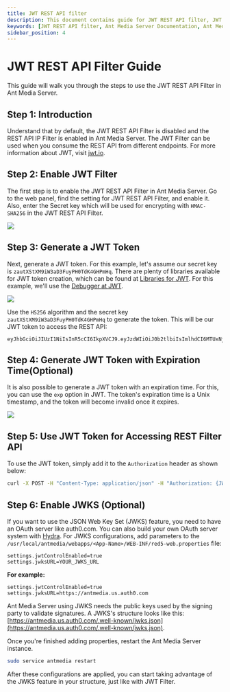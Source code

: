```yaml
---
title: JWT REST API filter 
description: This document contains guide for JWT REST API filter, JWT tokens and JWT token with expiration time.
keywords: [JWT REST API filter, Ant Media Server Documentation, Ant Media Server Tutorials]
sidebar_position: 4
---
```


# JWT REST API Filter Guide

This guide will walk you through the steps to use the JWT REST API Filter in Ant Media Server.

## Step 1: Introduction

Understand that by default, the JWT REST API Filter is disabled and the REST API IP Filter is enabled in Ant Media Server. The JWT Filter can be used when you consume the REST API from different endpoints. For more information about JWT, visit [jwt.io](https://jwt.io).

## Step 2: Enable JWT Filter

The first step is to enable the JWT REST API Filter in Ant Media Server. Go to the web panel, find the setting for JWT REST API Filter, and enable it. Also, enter the Secret key which will be used for encrypting with `HMAC-SHA256` in the JWT REST API Filter.

![](@site/static/img/jwt-filter-enable.png)

## Step 3: Generate a JWT Token

Next, generate a JWT token. For this example, let's assume our secret key is `zautXStXM9iW3aD3FuyPH0TdK4GHPmHq`. There are plenty of libraries available for JWT token creation, which can be found at [Libraries for JWT](https://jwt.io/libraries/). For this example, we'll use the [Debugger at JWT](https://jwt.io/#debugger-io).

![](@site/static/img/generate_jwt_token.png)

Use the `HS256` algorithm and the secret key `zautXStXM9iW3aD3FuyPH0TdK4GHPmHq` to generate the token. This will be our JWT token to access the REST API:

```
eyJhbGciOiJIUzI1NiIsInR5cCI6IkpXVCJ9.eyJzdWIiOiJ0b2tlbiIsImlhdCI6MTUxNjIzOTAyMn0.OESIxgNsnD_JwByKTXcrw9Ov4GaOUZw66QxMfmudhKQ
```

## Step 4: Generate JWT Token with Expiration Time(Optional)

It is also possible to generate a JWT token with an expiration time. For this, you can use the `exp` option in JWT. The token's expiration time is a Unix timestamp, and the token will become invalid once it expires.

![](@site/static/img/generate-jwt-expire-time.png)

## Step 5: Use JWT Token for Accessing REST Filter API

To use the JWT token, simply add it to the `Authorization` header as shown below:

```bash
curl -X POST -H "Content-Type: application/json" -H "Authorization: {JWTToken}" "https://{domain:port}/{application}/rest/v2/broadcasts/create" -d '{"name":"streamName"}'
```

## Step 6: Enable JWKS (Optional)

If you want to use the JSON Web Key Set (JWKS) feature, you need to have an OAuth server like auth0.com. You can also build your own OAuth server system with [Hydra](https://www.ory.sh/hydra/docs/install). For JWKS configurations, add parameters to the `/usr/local/antmedia/webapps/<App-Name>/WEB-INF/red5-web.properties` file:

```
settings.jwtControlEnabled=true
settings.jwksURL=YOUR_JWKS_URL
```

**For example:**

```
settings.jwtControlEnabled=true
settings.jwksURL=https://antmedia.us.auth0.com
```

Ant Media Server using JWKS needs the public keys used by the signing party to validate signatures. A JWKS's structure looks like this: [https://antmedia.us.auth0.com/.well-known/jwks.json](https://antmedia.us.auth0.com/.well-known/jwks.json).

Once you're finished adding properties, restart the Ant Media Server instance.

```bash
sudo service antmedia restart
```
After these configurations are applied, you can start taking advantage of the JWKS feature in your structure, just like with JWT Filter.


